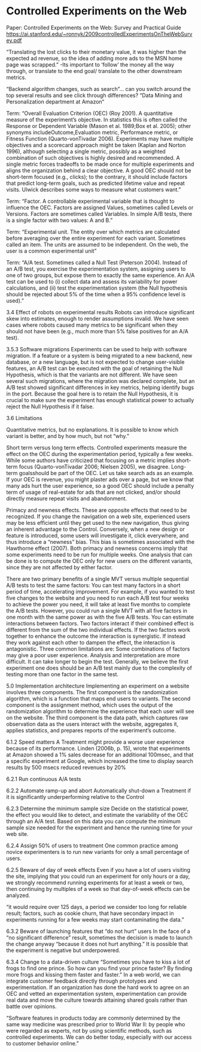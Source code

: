 # Controlled Experiments on the Web
	
Paper: Controlled Experiments on the Web: Survey and Practical Guide
https://ai.stanford.edu/~ronnyk/2009controlledExperimentsOnTheWebSurvey.pdf

“Translating the lost clicks to their monetary value, it was higher than the expected ad revenue, so the idea of adding more ads to the MSN home page was scrapped.”
-Its important to ‘follow’ the money all the way through, or translate to the end goal/ translate to the other downstream metrics.

“Backend algorithm changes, such as search”... can you switch around the top several results and see click through differences?
“Data Mining and Personalization department at Amazon“

Term: “Overall Evaluation Criterion (OEC) (Roy 2001). A quantitative measure of the experiment’s objective. In statistics this is often called the Response or Dependent Variable (Mason et al. 1989;Box et al. 2005); other synonyms includeOutcome,Evaluation metric, Performance metric, or Fitness Function (Quarto-vonTivadar 2006). Experiments may have multiple objectives and a scorecard approach might be taken (Kaplan and Norton 1996), although selecting a single metric, possibly as a weighted combination of such objectives is highly desired and recommended. A single metric forces tradeoffs to be made once for multiple experiments and aligns the organization behind a clear objective. A good OEC should not be short-term focused (e.g., clicks); to the contrary, it should include factors that predict long-term goals, such as predicted lifetime value and repeat visits. Ulwick describes some ways to measure what customers want.”

Term: “Factor. A controllable experimental variable that is thought to influence the OEC. Factors are assigned Values, sometimes called Levels or Versions. Factors are sometimes called Variables. In simple A/B tests, there is a single factor with two values: A and B.”

Term: “Experimental unit. The entity over which metrics are calculated before averaging over the entire experiment for each variant. Sometimes called an item. The units are assumed to be independent. On the web, the user is a common experimental unit”

Term: “A/A test. Sometimes called a Null Test (Peterson 2004). Instead of an A/B test, you exercise the experimentation system, assigning users to one of two groups, but expose them to exactly the same experience. An A/A test can be used to (i) collect data and assess its variability for power calculations, and (ii) test the experimentation system (the Null hypothesis should be rejected about 5% of the time when a 95% confidence level is used).”

3.4 Effect of robots on experimental results 
Robots can introduce significant skew into estimates, enough to render assumptions invalid. We have seen cases where robots caused many metrics to be significant when they should not have been (e.g., much more than 5% false positives for an A/A test).

3.5.3 Software migrations 
Experiments can be used to help with software migration. If a feature or a system is being migrated to a new backend, new database, or a new language, but is not expected to change user-visible features, an A/B test can be executed with the goal of retaining the Null Hypothesis, which is that the variants are not different. We have seen several such migrations, where the migration was declared complete, but an A/B test showed significant differences in key metrics, helping identify bugs in the port. Because the goal here is to retain the Null Hypothesis, it is crucial to make sure the experiment has enough statistical power to actually reject the Null Hypothesis if it false.

3.6 Limitations

Quantitative metrics, but no explanations. It is possible to know which variant is better, and by how much, but not “why.”

Short term versus long term effects. Controlled experiments measure the effect on the OEC during the experimentation period, typically a few weeks. While some authors have criticized that focusing on a metric implies short-term focus (Quarto-vonTivadar 2006; Nielsen 2005), we disagree. Long-term goalsshould be part of the OEC. Let us take search ads as an example. If your OEC is revenue, you might plaster ads over a page, but we know that many ads hurt the user experience, so a good OEC should include a penalty term of usage of real-estate for ads that are not clicked, and/or should directly measure repeat visits and abandonment.

Primacy and newness effects. These are opposite effects that need to be recognized. If you change the navigation on a web site, experienced users may be less efficient until they get used to the new navigation, thus giving an inherent advantage to the Control. Conversely, when a new design or feature is introduced, some users will investigate it, click everywhere, and thus introduce a “newness” bias. This bias is sometimes associated with the Hawthorne effect (2007). Both primacy and newness concerns imply that some experiments need to be run for multiple weeks. One analysis that can be done is to compute the OEC only for new users on the different variants, since they are not affected by either factor.

There are two primary benefits of a single MVT versus multiple sequential A/B tests to test the same factors: 
You can test many factors in a short period of time, accelerating improvement. For example, if you wanted to test five changes to the website and you need to run each A/B test four weeks to achieve the power you need, it will take at least five months to complete the A/B tests. However, you could run a single MVT with all five factors in one month with the same power as with the five A/B tests. 
You can estimate interactions between factors. Two factors interact if their combined effect is different from the sum of the two individual effects. If the two factors work together to enhance the outcome the interaction is synergistic. If instead they work against each other to dampen the effect, the interaction is antagonistic.
Three common limitations are:
Some combinations of factors may give a poor user experience.
Analysis and interpretation are more difficult.
It can take longer to begin the test. 
Generally, we believe the first experiment one does should be an A/B test mainly due to the complexity of testing more than one factor in the same test.

5.0 Implementation architecture 
Implementing an experiment on a website involves three components. The first component is the randomization algorithm, which is a function that maps end users to variants. The second component is the assignment method, which uses the output of the randomization algorithm to determine the experience that each user will see on the website. The third component is the data path, which captures raw observation data as the users interact with the website, aggregates it, applies statistics, and prepares reports of the experiment’s outcome.

6.1.2 Speed matters 
A Treatment might provide a worse user experience because of its performance. Linden (2006b, p. 15), wrote that experiments at Amazon showed a 1% sales decrease for an additional 100msec, and that a specific experiment at Google, which increased the time to display search results by 500 msecs reduced revenues by 20%

6.2.1 Run continuous A/A tests

6.2.2 Automate ramp-up and abort
Automatically shut-down a Treatment if it is significantly underperforming relative to the Control

6.2.3 Determine the minimum sample size 
Decide on the statistical power, the effect you would like to detect, and estimate the variability of the OEC through an A/A test. Based on this data you can compute the minimum sample size needed for the experiment and hence the running time for your web site.

6.2.4 Assign 50% of users to treatment One common practice among novice experimenters is to run new variants for only a small percentage of users.

6.2.5 Beware of day of week effects Even if you have a lot of users visiting the site, implying that you could run an experiment for only hours or a day, we strongly recommend running experiments for at least a week or two, then continuing by multiples of a week so that day-of-week effects can be analyzed.

“it would require over 125 days, a period we consider too long for reliable result; factors, such as cookie churn, that have secondary impact in experiments running for a few weeks may start contaminating the data.”

6.3.2 Beware of launching features that “do not hurt” users
In the face of a “no significant difference” result, sometimes the decision is made to launch the change anyway “because it does not hurt anything.” It is possible that the experiment is negative but underpowered.

6.3.4 Change to a data-driven culture
“Sometimes you have to kiss a lot of frogs to find one prince. So how can you find your prince faster? By finding more frogs and kissing them faster and faster.”
In a web world, we can integrate customer feedback directly through prototypes and experimentation. If an organization has done the hard work to agree on an OEC and vetted an experimentation system, experimentation can provide real data and move the culture towards attaining shared goals rather than battle over opinions.

“Software features in products today are commonly determined by the same way medicine was prescribed prior to World War II: by people who were regarded as experts, not by using scientific methods, such as controlled experiments. We can do better today, especially with our access to customer behavior online.”
